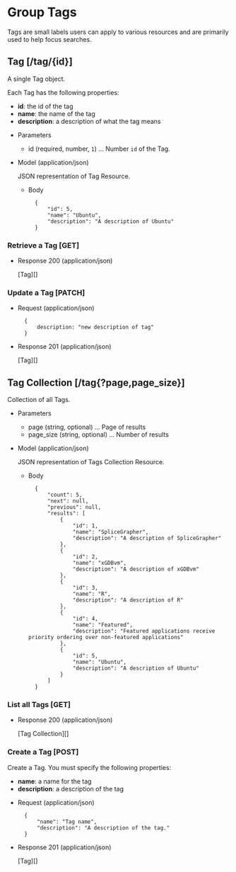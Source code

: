 # Group Tags
Tags are small labels users can apply to various resources and are primarily used to help focus searches.

## Tag [/tag/{id}]
A single Tag object.

Each Tag has the following properties:

- **id**: the id of the tag
- **name**: the name of the tag
- **description**: a description of what the tag means

+ Parameters
    + id (required, number, `1`) ... Number `id` of the Tag.
    
+ Model (application/json)

    JSON representation of Tag Resource.

    + Body

            {
                "id": 5,
                "name": "Ubuntu",
                "description": "A description of Ubuntu"
            }

### Retrieve a Tag [GET]
+ Response 200 (application/json)

    [Tag][]

### Update a Tag [PATCH]

+ Request (application/json)

        {
            description: "new description of tag"
        }

+ Response 201 (application/json)

    [Tag][]

## Tag Collection [/tag{?page,page_size}]
Collection of all Tags.

+ Parameters
    + page (string, optional) ... Page of results
    + page_size (string, optional) ... Number of results

+ Model (application/json)

    JSON representation of Tags Collection Resource.

    + Body

            {
                "count": 5,
                "next": null,
                "previous": null,
                "results": [
                    {
                        "id": 1,
                        "name": "SpliceGrapher",
                        "description": "A description of SpliceGrapher"
                    },
                    {
                        "id": 2,
                        "name": "xGDBvm",
                        "description": "A description of xGDBvm"
                    },
                    {
                        "id": 3,
                        "name": "R",
                        "description": "A description of R"
                    },
                    {
                        "id": 4,
                        "name": "Featured",
                        "description": "Featured applications receive priority ordering over non-featured applications"
                    },
                    {
                        "id": 5,
                        "name": "Ubuntu",
                        "description": "A description of Ubuntu"
                    }
                ]
            }

### List all Tags [GET]
+ Response 200 (application/json)

    [Tag Collection][]

### Create a Tag [POST]
Create a Tag.  You must specify the following properties:

- **name**: a name for the tag
- **description**: a description of the tag

+ Request (application/json)

        {
            "name": "Tag name",
            "description": "A description of the tag."
        }

+ Response 201 (application/json)

    [Tag][]